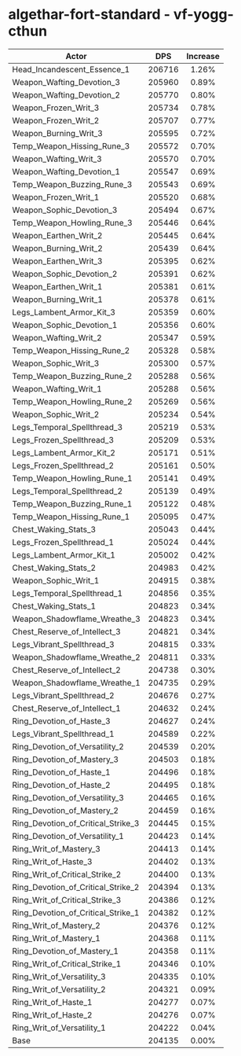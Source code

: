 # algethar-fort-standard - vf-yogg-cthun
| Actor | DPS | Increase |
|---|:---:|:---:|
|Head_Incandescent_Essence_1|206716|1.26%|
|Weapon_Wafting_Devotion_3|205960|0.89%|
|Weapon_Wafting_Devotion_2|205770|0.80%|
|Weapon_Frozen_Writ_3|205734|0.78%|
|Weapon_Frozen_Writ_2|205707|0.77%|
|Weapon_Burning_Writ_3|205595|0.72%|
|Temp_Weapon_Hissing_Rune_3|205572|0.70%|
|Weapon_Wafting_Writ_3|205570|0.70%|
|Weapon_Wafting_Devotion_1|205547|0.69%|
|Temp_Weapon_Buzzing_Rune_3|205543|0.69%|
|Weapon_Frozen_Writ_1|205520|0.68%|
|Weapon_Sophic_Devotion_3|205494|0.67%|
|Temp_Weapon_Howling_Rune_3|205446|0.64%|
|Weapon_Earthen_Writ_2|205445|0.64%|
|Weapon_Burning_Writ_2|205439|0.64%|
|Weapon_Earthen_Writ_3|205395|0.62%|
|Weapon_Sophic_Devotion_2|205391|0.62%|
|Weapon_Earthen_Writ_1|205381|0.61%|
|Weapon_Burning_Writ_1|205378|0.61%|
|Legs_Lambent_Armor_Kit_3|205359|0.60%|
|Weapon_Sophic_Devotion_1|205356|0.60%|
|Weapon_Wafting_Writ_2|205347|0.59%|
|Temp_Weapon_Hissing_Rune_2|205328|0.58%|
|Weapon_Sophic_Writ_3|205300|0.57%|
|Temp_Weapon_Buzzing_Rune_2|205288|0.56%|
|Weapon_Wafting_Writ_1|205288|0.56%|
|Temp_Weapon_Howling_Rune_2|205269|0.56%|
|Weapon_Sophic_Writ_2|205234|0.54%|
|Legs_Temporal_Spellthread_3|205219|0.53%|
|Legs_Frozen_Spellthread_3|205209|0.53%|
|Legs_Lambent_Armor_Kit_2|205171|0.51%|
|Legs_Frozen_Spellthread_2|205161|0.50%|
|Temp_Weapon_Howling_Rune_1|205141|0.49%|
|Legs_Temporal_Spellthread_2|205139|0.49%|
|Temp_Weapon_Buzzing_Rune_1|205122|0.48%|
|Temp_Weapon_Hissing_Rune_1|205095|0.47%|
|Chest_Waking_Stats_3|205043|0.44%|
|Legs_Frozen_Spellthread_1|205024|0.44%|
|Legs_Lambent_Armor_Kit_1|205002|0.42%|
|Chest_Waking_Stats_2|204983|0.42%|
|Weapon_Sophic_Writ_1|204915|0.38%|
|Legs_Temporal_Spellthread_1|204856|0.35%|
|Chest_Waking_Stats_1|204823|0.34%|
|Weapon_Shadowflame_Wreathe_3|204823|0.34%|
|Chest_Reserve_of_Intellect_3|204821|0.34%|
|Legs_Vibrant_Spellthread_3|204815|0.33%|
|Weapon_Shadowflame_Wreathe_2|204811|0.33%|
|Chest_Reserve_of_Intellect_2|204738|0.30%|
|Weapon_Shadowflame_Wreathe_1|204735|0.29%|
|Legs_Vibrant_Spellthread_2|204676|0.27%|
|Chest_Reserve_of_Intellect_1|204632|0.24%|
|Ring_Devotion_of_Haste_3|204627|0.24%|
|Legs_Vibrant_Spellthread_1|204589|0.22%|
|Ring_Devotion_of_Versatility_2|204539|0.20%|
|Ring_Devotion_of_Mastery_3|204503|0.18%|
|Ring_Devotion_of_Haste_1|204496|0.18%|
|Ring_Devotion_of_Haste_2|204495|0.18%|
|Ring_Devotion_of_Versatility_3|204465|0.16%|
|Ring_Devotion_of_Mastery_2|204459|0.16%|
|Ring_Devotion_of_Critical_Strike_3|204445|0.15%|
|Ring_Devotion_of_Versatility_1|204423|0.14%|
|Ring_Writ_of_Mastery_3|204413|0.14%|
|Ring_Writ_of_Haste_3|204402|0.13%|
|Ring_Writ_of_Critical_Strike_2|204400|0.13%|
|Ring_Devotion_of_Critical_Strike_2|204394|0.13%|
|Ring_Writ_of_Critical_Strike_3|204386|0.12%|
|Ring_Devotion_of_Critical_Strike_1|204382|0.12%|
|Ring_Writ_of_Mastery_2|204376|0.12%|
|Ring_Writ_of_Mastery_1|204368|0.11%|
|Ring_Devotion_of_Mastery_1|204358|0.11%|
|Ring_Writ_of_Critical_Strike_1|204346|0.10%|
|Ring_Writ_of_Versatility_3|204335|0.10%|
|Ring_Writ_of_Versatility_2|204321|0.09%|
|Ring_Writ_of_Haste_1|204277|0.07%|
|Ring_Writ_of_Haste_2|204276|0.07%|
|Ring_Writ_of_Versatility_1|204222|0.04%|
|Base|204135|0.00%|
